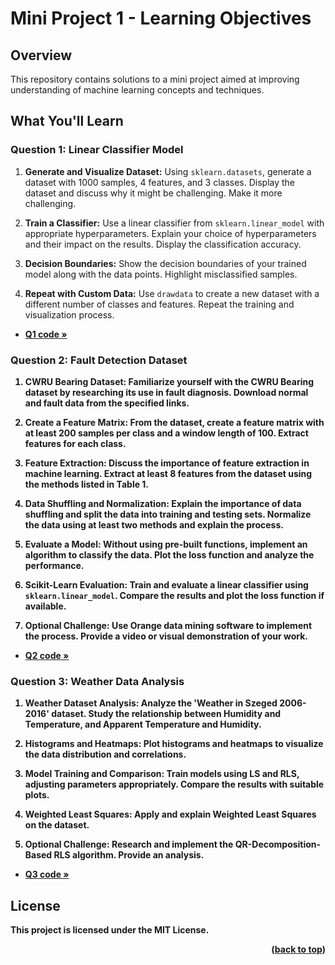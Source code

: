 # Mini Project 1 - Learning Objectives

## Overview

This repository contains solutions to a mini project aimed at improving understanding of machine learning concepts and techniques.

## What You'll Learn

### Question 1: Linear Classifier Model
1. **Generate and Visualize Dataset:** Using `sklearn.datasets`, generate a dataset with 1000 samples, 4 features, and 3 classes. Display the dataset and discuss why it might be challenging. Make it more challenging.

2. **Train a Classifier:** Use a linear classifier from `sklearn.linear_model` with appropriate hyperparameters. Explain your choice of hyperparameters and their impact on the results. Display the classification accuracy.

3. **Decision Boundaries:** Show the decision boundaries of your trained model along with the data points. Highlight misclassified samples.

4. **Repeat with Custom Data:** Use `drawdata` to create a new dataset with a different number of classes and features. Repeat the training and visualization process.

- <a href="https://github.com/shimanaseri/ML-coarse/blob/main/Mini%20Projects/Mini%20Project%201/q1.ipynb"><strong>Q1 code »</a>
  
### Question 2: Fault Detection Dataset
1. **CWRU Bearing Dataset:** Familiarize yourself with the CWRU Bearing dataset by researching its use in fault diagnosis. Download normal and fault data from the specified links.

2. **Create a Feature Matrix:** From the dataset, create a feature matrix with at least 200 samples per class and a window length of 100. Extract features for each class.

3. **Feature Extraction:** Discuss the importance of feature extraction in machine learning. Extract at least 8 features from the dataset using the methods listed in Table 1.

4. **Data Shuffling and Normalization:** Explain the importance of data shuffling and split the data into training and testing sets. Normalize the data using at least two methods and explain the process.

5. **Evaluate a Model:** Without using pre-built functions, implement an algorithm to classify the data. Plot the loss function and analyze the performance.

6. **Scikit-Learn Evaluation:** Train and evaluate a linear classifier using `sklearn.linear_model`. Compare the results and plot the loss function if available.

7. **Optional Challenge:** Use Orange data mining software to implement the process. Provide a video or visual demonstration of your work.

- <a href="https://github.com/shimanaseri/ML-coarse/blob/main/Mini%20Projects/Mini%20Project%201/q2.ipynb"><strong>Q2 code »</a>

### Question 3: Weather Data Analysis
1. **Weather Dataset Analysis:** Analyze the 'Weather in Szeged 2006-2016' dataset. Study the relationship between Humidity and Temperature, and Apparent Temperature and Humidity.

2. **Histograms and Heatmaps:** Plot histograms and heatmaps to visualize the data distribution and correlations.

3. **Model Training and Comparison:** Train models using LS and RLS, adjusting parameters appropriately. Compare the results with suitable plots.

4. **Weighted Least Squares:** Apply and explain Weighted Least Squares on the dataset.

5. **Optional Challenge:** Research and implement the QR-Decomposition-Based RLS algorithm. Provide an analysis.

- <a href="https://github.com/shimanaseri/ML-coarse/blob/main/Mini%20Projects/Mini%20Project%201/q3.ipynb"><strong>Q3 code »</a>

## License

This project is licensed under the MIT License.

<p align="right">(<a href="#top">back to top</a>)</p>
